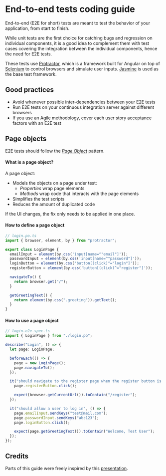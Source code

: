 # End-to-end tests coding guide

End-to-end (E2E for short) tests are meant to test the behavior of your application, from start to finish.

While unit tests are the first choice for catching bugs and regression on individual components, it is a good idea to
complement them with test cases covering the integration between the individual components, hence the need for E2E
tests.

These tests use [Protractor](https://github.com/angular/protractor), which is a framework built for Angular on top of
[Selenium](https://github.com/SeleniumHQ/selenium) to control browsers and simulate user inputs.
[Jasmine](http://jasmine.github.io) is used as the base test framework.

## Good practices

- Avoid whenever possible inter-dependencies between your E2E tests
- Run E2E tests on your continuous integration server against different browsers
- If you use an Agile methodology, cover each user story acceptance factors with an E2E test

## Page objects

E2E tests should follow the _[Page Object](https://github.com/SeleniumHQ/selenium/wiki/PageObjects)_ pattern.

#### What is a page object?

A page object:

- Models the objects on a page under test:
  - _Properties_ wrap page elements
  - _Methods_ wrap code that interacts with the page elements
- Simplifies the test scripts
- Reduces the amount of duplicated code

If the UI changes, the fix only needs to be applied in one place.

#### How to define a page object

```typescript
// login.po.ts
import { browser, element, by } from "protractor";

export class LoginPage {
  emailInput = element(by.css('input[name=^"email"]'));
  passwordInput = element(by.css('input[name=^"password"]'));
  loginButton = element(by.css('button[(click)^="login"]'));
  registerButton = element(by.css('button[(click)^="register"]'));

  navigateTo() {
    return browser.get("/");
  }

  getGreetingText() {
    return element(by.css(".greeting")).getText();
  }
}
```

#### How to use a page object

```typescript
// login.e2e-spec.ts
import { LoginPage } from "./login.po";

describe("Login", () => {
  let page: LoginPage;

  beforeEach(() => {
    page = new LoginPage();
    page.navigateTo();
  });

  it("should navigate to the register page when the register button is clicked", () => {
    page.registerButton.click();

    expect(browser.getCurrentUrl()).toContain("/register");
  });

  it("should allow a user to log in", () => {
    page.emailInput.sendKeys("test@mail.com");
    page.passwordInput.sendKeys("abc123");
    page.loginButton.click();

    expect(page.getGreetingText()).toContain("Welcome, Test User");
  });
});
```

## Credits

Parts of this guide were freely inspired by this
[presentation](https://docs.google.com/presentation/d/1B6manhG0zEXkC-H-tPo2vwU06JhL8w9-XCF9oehXzAQ).
